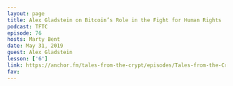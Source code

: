 ```yaml
---
layout: page
title: Alex Gladstein on Bitcoin’s Role in the Fight for Human Rights
podcast: TFTC
episode: 76
hosts: Marty Bent
date: May 31, 2019
guest: Alex Gladstein
lesson: ['6']
link: https://anchor.fm/tales-from-the-crypt/episodes/Tales-from-the-Crypt-76-Alex-Gladstein-e46v9e
fav: 
---
```

